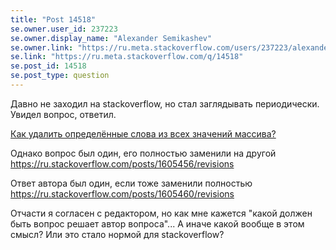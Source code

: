 ```yaml
---
title: "Post 14518"
se.owner.user_id: 237223
se.owner.display_name: "Alexander Semikashev"
se.owner.link: "https://ru.meta.stackoverflow.com/users/237223/alexander-semikashev"
se.link: "https://ru.meta.stackoverflow.com/q/14518"
se.post_id: 14518
se.post_type: question
---
```

<p>Давно не заходил на stackoverflow, но стал заглядывать периодически. Увидел вопрос, ответил.</p>
<p><a href="https://ru.stackoverflow.com/questions/1605456/">Как удалить определённые слова из всех значений массива?</a></p>
<p>Однако вопрос был один, его полностью заменили на другой <a href="https://ru.stackoverflow.com/posts/1605456/revisions">https://ru.stackoverflow.com/posts/1605456/revisions</a></p>
<p>Ответ автора был один, если тоже заменили полностью
<a href="https://ru.stackoverflow.com/posts/1605460/revisions">https://ru.stackoverflow.com/posts/1605460/revisions</a></p>
<p>Отчасти я согласен с редактором, но как мне кажется &quot;какой должен быть вопрос решает автор вопроса&quot;... А иначе какой вообще в этом смысл? Или это стало нормой для stackoverflow?</p>
